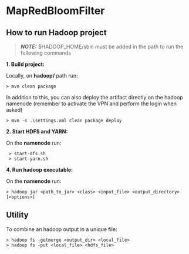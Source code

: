 # MapRedBloomFilter


## How to run Hadoop project


> **_NOTE:_** $HADOOP_HOME/sbin must be added in the path to run the following commands


**1. Build project:**


Locally, on **hadoop/** path run:

```
> mvn clean package
```

In addition to this, you can also deploy the artifact directly on the hadoop namenode (remember to activate the VPN and perform the login when asked)

```
> mvn -s .\settings.xml clean package deploy
```

**2. Start HDFS and YARN:**

On the **namenode** run:
```
 > start-dfs.sh
 > start-yarn.sh
```



**4. Run hadoop executable:**

On the **namenode** run:

```
> hadoop jar <path_to_jar> <class> <input_file> <output_directory> [<options>]
```


## Utility

To combine an hadoop output in a unique file:

```
> hadoop fs -getmerge <output_dir> <local_file>
> hadoop fs -put <local_file> <hdfs_file>
```